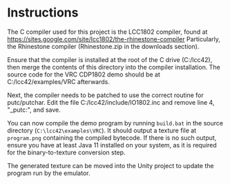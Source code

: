# Instructions

The C compiler used for this project is the LCC1802 compiler, found at https://sites.google.com/site/lcc1802/the-rhinestone-compiler
Particularly, the Rhinestone compiler (Rhinestone.zip in the downloads section).

Ensure that the compiler is installed at the root of the C drive (C:/lcc42), then merge the contents of this directory into the compiler installation. The source code for the VRC CDP1802 demo should be at C:/lcc42/examples/VRC afterwards.

Next, the compiler needs to be patched to use the correct routine for putc/putchar. Edit the file C:/lcc42/include/IO1802.inc and remove line 4, "_putc:", and save.

You can now compile the demo program by running `build.bat` in the source directory (`C:\lcc42\examples\VRC`). It should output a texture file at `program.png` containing the compiled bytecode. If there is no such output, ensure you have at least Java 11 installed on your system, as it is required for the binary-to-texture conversion step.

The generated texture can be moved into the Unity project to update the program run by the emulator.
